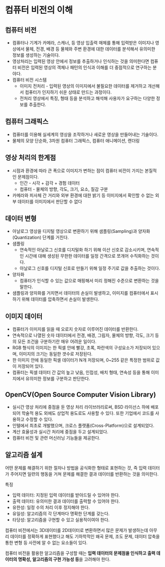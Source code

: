 # 컴퓨터 비전의 이해

## 컴퓨터 비전

- 컴퓨터나 기계가 카메라, 스캐너, 등 영상 입출력 매체를 통해 입력받은 이미지나 영상에서 물체, 전경, 배경 등 물체와 주변 환경에 대한 데이터를 분석해서 유의미한 정보를 생성하는 기술이다.
- 영상처리는 입력된 영상 안에서 정보를 추출하거나 인식하는 것을 의미한다면 컴퓨터 비전은 입력된 영상의 객체나 패턴의 인식과 이해를 더 중점적으로 연구하는 분야다.
- 컴퓨터 비전 시스템
  - 이미지 전처리 - 입력된 영상의 이미지에서 불필요한 데이터를 제거하고 개선해서 컴퓨터가 인지하기 쉬운 상태로 만드는 과정이다.
  - 전처리 영상에서 특징, 형태 등을 분석하고 해석해 사용자가 요구하는 다양한 정보를 추출한다.

## 컴퓨터 그래픽스

- 컴퓨터를 이용해 실세계의 영상을 조작하거나 새로운 영상을 만들어내는 기술이다.
- 물체의 모양 단순화, 3차원 컴퓨터 그래픽스, 컴퓨터 애니메이션, 랜더링

## 영상 처리의 한계점

- 시점과 환경에 따라 큰 폭으로 이미지가 변하는 점이 컴퓨터 비전이 가지는 본질적인 문제점이다.
  - 인간 - 시각 + 감각 + 경험 데이터
  - 컴퓨터 - 물체의 방향, 각도, 크기, 요소, 질감 구분
- 카메라와 피사체 간 거리와 외부 환경에 대한 밝기 등 이미지에서 확인할 수 없는 외부 데이터를 이미지에서 판단할 수 없다

## 데이터 변형

- 아날로그 영상을 디지털 영상으로 변환하기 위해 샘플링(Sampling)과 양자화(Quantization) 단계를 거친다.
- 샘플링
  - 연속적인 아날로그 신호를 디지털화 하기 위해 이산 신호로 감소시키며, 연속적인 시간에 대해 생성된 무한한 데이터를 일정 간격으로 쪼개어 수직화하는 것이다.
  - 아날로그 신호를 디지털 신호로 만들기 위해 일정 주기로 값을 추출하는 것이다.
- 양자화
  - 컴퓨터가 인식할 수 있는 값으로 매핑해서 미리 정해진 수준으로 변환하는 것을 말한다.
- 샘플링과 양자화를 거치면서 데이터의 손실이 발생하고, 이미지를 컴퓨터에서 표시하기 위해 데이터를 압축하면서 손실이 발생한다.

## 이미지 데이터

- 컴퓨터가 이미지를 읽을 때 오로지 숫자로 이루어진 데이터를 반환한다.
- 연속적으로 나열된 숫자 데이터에서 전경, 배경, 그림자, 물체의 방향, 각도, 크기 등의 모든 조건을 구분하기란 매우 어려운 일이다.
- RGB 형식의 이미지는 한 픽셀 안에 빨강, 초록, 파란색의 구성요소가 저장되어 있으며, 이미지의 크기는 동일한 갯수로 저장된다.
- 한 이미지 안에 동일한 픽셀 데이터가 N개 저장되며, 0~255 같은 특정한 범위로 값이 저장되어 있다.
- 컴퓨터는 픽셀 데이터 간 값의 높고 낮음, 인접성, 배치 형태, 연속성 등을 통해 이미지에서 유의미한 정보를 구분하고 판단한다.

## OpenCV(Open Source Computer Vision Library)

- 실시간 영상 처리에 중점을 둔 영상 처리 라이브러리로써, BSD 라이선스 하에 배포되어 학술적 용도 외에도 상업적 용도로도 사용할 수 있다. 또한 기업에서 코드를 사용하고 수정할 수 있다.
- 인텔에서 최초로 개발했으며, 크로스 플랫품(Cross-Platform)으로 설계되었다.
- 계산 효율성과 실시간 처리에 중점을 두고 설계되었다.
- 컴퓨터 비전 및 관련 머신러닝 기능들을 제공한다.

## 알고리즘 설계

어떤 문제를 해결하기 위한 절차나 방법을 공식화한 형태로 표현하는 것, 즉 입력 데이터가 주어지면 일련의 행동을 거쳐 문제를 해결한 결과 데이터를 반환하는 것을 의미한다.

특징

- 입력 데이터: 지정된 입력 데이터를 받아드릴 수 있어야 한다.
- 출력 데이터: 유의미한 결과 데이터를 출력할 수 있어야 한다.
- 유한성: 일정 수의 처리 이후 정지해야 한다.
- 유일성: 알고리즘의 각 단계마다 명확한 단계를 갖는다.
- 타당성:  알고리즘을 구현할 수 있고 실용적이여야 한다.

컴퓨터 비전에서는 3D데이터를 2D데이터로 변환하면서 많은 문제가 발생하는데 아무리 데이터를 정확하게 표현했다고 해도 기하학적인 왜곡 문제, 조도 문제, 데이터 압축을 통한 변형 등 사전에 알 수 없는 요소들이 있다.

컴퓨터 비전을 활용한 알고리즘을 구성할 때는 **입력 데이터의 문제점을 인식하고 출력 데이터의 명확성, 알고리즘의 구현 가능성 등**을 고려해야 한다.